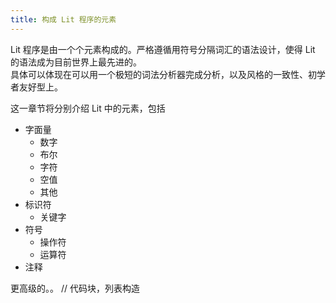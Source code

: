 ```yaml
---
title: 构成 Lit 程序的元素
---
```


Lit 程序是由一个个元素构成的。严格遵循用符号分隔词汇的语法设计，使得 Lit 的语法成为目前世界上最先进的。  
具体可以体现在可以用一个极短的词法分析器完成分析，以及风格的一致性、初学者友好型上。

这一章节将分别介绍 Lit 中的元素，包括

- 字面量
  - 数字
  - 布尔
  - 字符
  - 空值
  - 其他
- 标识符
  - 关键字
- 符号
  - 操作符
  - 运算符
- 注释

更高级的。。
// 代码块，列表构造